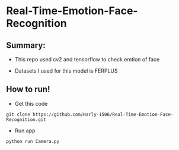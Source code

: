 # Real-Time-Emotion-Face-Recognition

## Summary:

* This repo used cv2 and tensorflow to check emtion of face

* Datasets I used for this model is FERPLUS 

## How to run!

* Get this code

```
git clone https://github.com/Harly-1506/Real-Time-Emotion-Face-Recognition.git
```
* Run app

```
python run Camera.py
```

